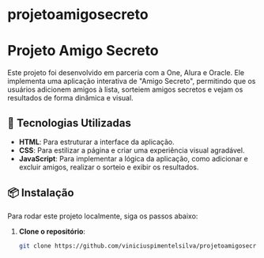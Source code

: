 # projetoamigosecreto
# Projeto Amigo Secreto

Este projeto foi desenvolvido em parceria com a One, Alura e Oracle. Ele implementa uma aplicação interativa de "Amigo Secreto", permitindo que os usuários adicionem amigos à lista, sorteiem amigos secretos e vejam os resultados de forma dinâmica e visual.

## 🚀 Tecnologias Utilizadas

- **HTML**: Para estruturar a interface da aplicação.
- **CSS**: Para estilizar a página e criar uma experiência visual agradável.
- **JavaScript**: Para implementar a lógica da aplicação, como adicionar e excluir amigos, realizar o sorteio e exibir os resultados.

## 📦 Instalação

Para rodar este projeto localmente, siga os passos abaixo:

1. **Clone o repositório**:
   ```bash
   git clone https://github.com/viniciuspimentelsilva/projetoamigosecreto.git
